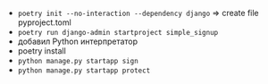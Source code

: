 - `poetry init --no-interaction --dependency django` => create file pyproject.toml 
- `poetry run django-admin startproject simple_signup`
- добавил Python интерпретатор
- poetry install
- `python manage.py startapp sign`
- `python manage.py startapp protect`